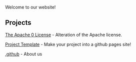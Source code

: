 Welcome to our website!

## Projects

[The Apache 0 License](https://191512.xyz/license) - Alteration of the Apache license.

[Project Template](https://191512.xyz/project-template) - Make your project into a github pages site!

[.github](https://191512.xyz/.github) - About us
